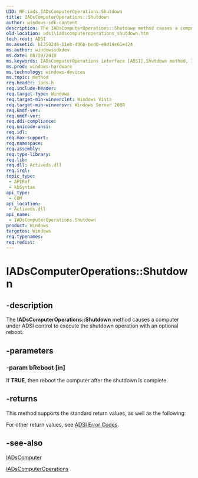 ```yaml
---
UID: NF:iads.IADsComputerOperations.Shutdown
title: IADsComputerOperations::Shutdown
author: windows-sdk-content
description: The IADsComputerOperations::Shutdown method causes a computer under ADSI control to execute the shutdown operation with an optional reboot.
old-location: adsi\iadscomputeroperations_shutdown.htm
tech.root: ADSI
ms.assetid: b13502d6-11eb-406b-bed0-e9d14e61e424
ms.author: windowssdkdev
ms.date: 08/29/2018
ms.keywords: IADsComputerOperations interface [ADSI],Shutdown method, IADsComputerOperations.Shutdown, IADsComputerOperations::Shutdown, Shutdown, Shutdown method [ADSI], Shutdown method [ADSI],IADsComputerOperations interface, _ds_iadscomputeroperations_shutdown, adsi.iadscomputeroperations__shutdown, adsi.iadscomputeroperations_shutdown, iads/IADsComputerOperations::Shutdown
ms.prod: windows-hardware
ms.technology: windows-devices
ms.topic: method
req.header: iads.h
req.include-header: 
req.target-type: Windows
req.target-min-winverclnt: Windows Vista
req.target-min-winversvr: Windows Server 2008
req.kmdf-ver: 
req.umdf-ver: 
req.ddi-compliance: 
req.unicode-ansi: 
req.idl: 
req.max-support: 
req.namespace: 
req.assembly: 
req.type-library: 
req.lib: 
req.dll: Activeds.dll
req.irql: 
topic_type:
 - APIRef
 - kbSyntax
api_type:
 - COM
api_location:
 - Activeds.dll
api_name:
 - IADsComputerOperations.Shutdown
product: Windows
targetos: Windows
req.typenames: 
req.redist: 
---
```


# IADsComputerOperations::Shutdown


## -description


The <b>IADsComputerOperations::Shutdown</b> method causes a computer under ADSI control to execute the shutdown operation with an optional reboot.


## -parameters




### -param bReboot [in]

If <b>TRUE</b>, then reboot the computer after the shutdown is complete.


## -returns



This method supports the standard return values, as well as the following:

For other return values, see  <a href="https://msdn.microsoft.com/573889e4-37af-4aca-afd7-ef06bcf8aa0d">ADSI Error Codes</a>.




## -see-also




<a href="https://msdn.microsoft.com/e2b90a98-5777-42c2-95dd-4623e738c4da">IADsComputer</a>



<a href="https://msdn.microsoft.com/9b0155ce-f313-43fa-8605-650aa8f38587">IADsComputerOperations</a>
 

 

